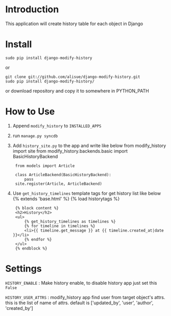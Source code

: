 Introduction
===========================================
This application will create history table for each object in Django

Install
===========================================

	sudo pip install django-modify-history

or

	git clone git://github.com/alisue/django-modify-history.git
	sudo pip install django-modify-history/

or download repository and copy it to somewhere in PYTHON_PATH


How to Use
==========================================

1. Append `modify_history` to `INSTALLED_APPS`
2. run `manage.py syncdb`
3. Add `history_site.py` to the app and write like below
		from modify_history import site
		from modify_history.backends.basic import BasicHistoryBackend

		from models import Article

		class ArticleBackend(BasicHistoryBackend):
			pass
		site.register(Article, ArticleBackend)
4. Use `get_history_timelines` template tags for get history list like below
		{% extends 'base.html' %}
		{% load historytags %}

		{% block content %}
		<h2>History</h2>
		<ul>
			{% get_history_timelines as timelines %}
			{% for timeline in timelines %}
			<li>{{ timeline.get_message }} at {{ timeline.created_at|date }}</li>
			{% endfor %}
		</ul>
		{% endblock %}


Settings
=========================================
`HISTORY_ENABLE`
: Make history enable, to disable history app just set this `False`

`HISTORY_USER_ATTRS`
: modify_history app find user from target object's attrs. this is the list of name
of attrs. default is ['updated_by', 'user', 'author', 'created_by']
